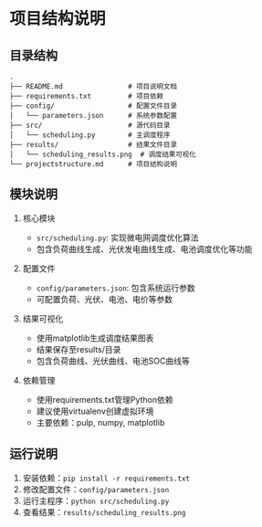 # 项目结构说明

## 目录结构
```
.
├── README.md                # 项目说明文档
├── requirements.txt         # 项目依赖
├── config/                  # 配置文件目录
│   └── parameters.json      # 系统参数配置
├── src/                     # 源代码目录
│   └── scheduling.py        # 主调度程序
├── results/                 # 结果文件目录
│   └── scheduling_results.png  # 调度结果可视化
└── projectstructure.md      # 项目结构说明
```

## 模块说明
1. 核心模块
   - `src/scheduling.py`: 实现微电网调度优化算法
   - 包含负荷曲线生成、光伏发电曲线生成、电池调度优化等功能

2. 配置文件
   - `config/parameters.json`: 包含系统运行参数
   - 可配置负荷、光伏、电池、电价等参数

3. 结果可视化
   - 使用matplotlib生成调度结果图表
   - 结果保存至results/目录
   - 包含负荷曲线、光伏曲线、电池SOC曲线等

4. 依赖管理
   - 使用requirements.txt管理Python依赖
   - 建议使用virtualenv创建虚拟环境
   - 主要依赖：pulp, numpy, matplotlib

## 运行说明
1. 安装依赖：`pip install -r requirements.txt`
2. 修改配置文件：`config/parameters.json`
3. 运行主程序：`python src/scheduling.py`
4. 查看结果：`results/scheduling_results.png`
